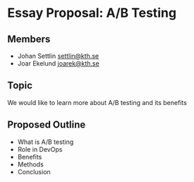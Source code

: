 # Essay Proposal: A/B Testing

## Members
- Johan Settlin settlin@kth.se
- Joar Ekelund joarek@kth.se

## Topic
We would like to learn more about A/B testing and its benefits

## Proposed Outline
- What is A/B testing
- Role in DevOps
- Benefits
- Methods
- Conclusion
